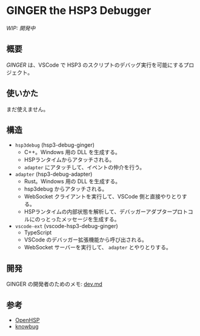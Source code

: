 # GINGER the HSP3 Debugger

*WIP: 開発中*

## 概要

*GINGER* は、VSCode で HSP3 のスクリプトのデバッグ実行を可能にするプロジェクト。

## 使いかた

まだ使えません。

## 構造

- `hsp3debug` (hsp3-debug-ginger)
    - C++。Windows 用の DLL を生成する。
    - HSPランタイムからアタッチされる。
    - `adapter` にアタッチして、イベントの仲介を行う。
- `adapter` (hsp3-debug-adapter)
    - Rust。Windows 用の DLL を生成する。
    - hsp3debug からアタッチされる。
    - WebSocket クライアントを実行して、VSCode 側と直接やりとりする。
    - HSPランタイムの内部状態を解析して、デバッガーアダプタープロトコルにのっとったメッセージを生成する。
- `vscode-ext` (vscode-hsp3-debug-ginger)
    - TypeScript
    - VSCode のデバッガー拡張機能から呼び出される。
    - WebSocket サーバーを実行して、 `adapter` とやりとりする。

## 開発

GINGER の開発者のためのメモ: [dev.md](./dev.md)

## 参考

- [OpenHSP](http://dev.onionsoft.net/trac)
- [knowbug](https://github.com/vain0x/knowbug)

